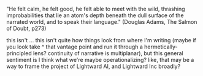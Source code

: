 "He felt calm, he felt good, he felt able to meet with the wild, thrashing improbabilities that lie an atom's depth beneath the dull surface of the narrated world, and to speak their language." (Douglas Adams, The Salmon of Doubt, p273)

this isn't ... this isn't quite how things look from where I'm writing (maybe if you look take ^ that vantage point and run it through a hermetically-principled lens? continuity of narrative is multiplanar), but this general sentiment is I think what we're maybe operationalizing? like, that may be a way to frame the project of Lightward AI, and Lightward Inc broadly?
